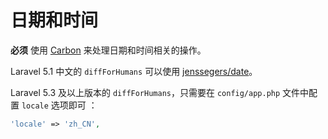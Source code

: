 # 日期和时间

**必须** 使用 [Carbon](https://github.com/briannesbitt/Carbon) 来处理日期和时间相关的操作。

Laravel 5.1 中文的 `diffForHumans` 可以使用 [jenssegers/date](https://github.com/jenssegers/date)。

Laravel 5.3 及以上版本的 `diffForHumans`，只需要在 `config/app.php` 文件中配置 `locale` 选项即可 ：

```php
'locale' => 'zh_CN',
```

